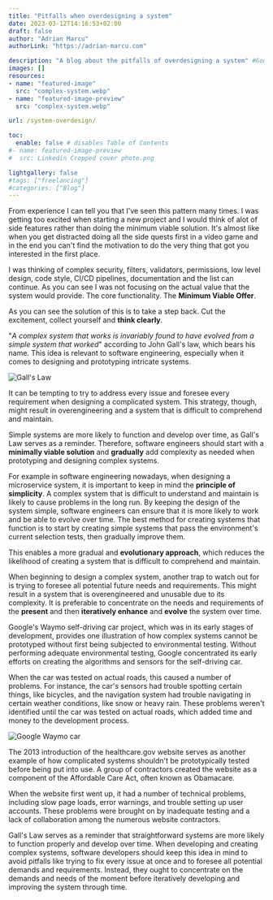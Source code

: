 ```yaml
---
title: "Pitfalls when overdesigning a system"
date: 2023-03-12T14:16:53+02:00
draft: false 
author: "Adrian Marcu"
authorLink: "https://adrian-marcu.com"

description: "A blog about the pitfalls of overdesigning a system" #Good for SEO stuff
images: []
resources:
- name: "featured-image"
  src: "complex-system.webp"
- name: "featured-image-preview"
  src: "complex-system.webp"

url: /system-overdesign/

toc:
  enable: false # disables Table of Contents
#- name: featured-image-preview
#  src: Linkedin Cropped cover photo.png

lightgallery: false
#tags: ["freelancing"]
#categories: ["Blog"]
---
```


From experience I can tell you that I've seen this pattern many times. I was getting too excited when starting a new project and I would think of alot of side features rather than doing the minimum viable solution. It's almost like when you get distracted doing all the side quests first in a video game and in the end you can't find the motivation to do the very thing that got you interested in the first place.

I was thinking of complex security, filters, validators, permissions, low level design, code style, CI/CD pipelines, documentation and the list can continue. As you can see I was not focusing on the actual value that the system would provide. The core functionality. The **Minimum Viable Offer**.

As you can see the solution of this is to take a step back. Cut the excitement, collect yourself and **think clearly**.

"*A complex system that works is invariably found to have evolved from a simple system that worked*" according to John Gall's law, which bears his name.
This idea is relevant to software engineering, especially when it comes to designing and prototyping intricate systems.

![Gall's Law](/images/System-Overdesign/gallslaw.webp "Gall's Law")

It can be tempting to try to address every issue and foresee every requirement when designing a complicated system.
This strategy, though, might result in overengineering and a system that is difficult to comprehend and maintain.

Simple systems are more likely to function and develop over time, as Gall's Law serves as a reminder.
Therefore, software engineers should start with a **minimally viable solution** and **gradually** add complexity as needed when prototyping and designing complex systems. 

For example in software engineering nowadays, when designing a microservice system, it is important to keep in mind the **principle of simplicity**. A complex system that is difficult to understand and maintain is likely to cause problems in the long run. By keeping the design of the system simple, software engineers can ensure that it is more likely to work and be able to evolve over time. The best method for creating systems that function is to start by creating simple systems that pass the environment's current selection tests, then gradually improve them. 

This enables a more gradual and **evolutionary approach**, which reduces the likelihood of creating a system that is difficult to comprehend and maintain.

When beginning to design a complex system, another trap to watch out for is trying to foresee all potential future needs and requirements.
This might result in a system that is overengineered and unusable due to its complexity.
It is preferable to concentrate on the needs and requirements of the **present** and then **iteratively enhance** and **evolve** the system over time. 

Google's Waymo self-driving car project, which was in its early stages of development, provides one illustration of how complex systems cannot be prototyped without first being subjected to environmental testing.
Without performing adequate environmental testing, Google concentrated its early efforts on creating the algorithms and sensors for the self-driving car.

When the car was tested on actual roads, this caused a number of problems.
For instance, the car's sensors had trouble spotting certain things, like bicycles, and the navigation system had trouble navigating in certain weather conditions, like snow or heavy rain.
These problems weren't identified until the car was tested on actual roads, which added time and money to the development process. 

![Google Waymo car](/images/System-Overdesign/gc.webp "Google Waymo car")

The 2013 introduction of the healthcare.gov website serves as another example of how complicated systems shouldn't be prototypically tested before being put into use.
A group of contractors created the website as a component of the Affordable Care Act, often known as Obamacare.

When the website first went up, it had a number of technical problems, including slow page loads, error warnings, and trouble setting up user accounts.
These problems were brought on by inadequate testing and a lack of collaboration among the numerous website contractors. 



Gall's Law serves as a reminder that straightforward systems are more likely to function properly and develop over time.
When developing and creating complex systems, software developers should keep this idea in mind to avoid pitfalls like trying to fix every issue at once and to foresee all potential demands and requirements.
Instead, they ought to concentrate on the demands and needs of the moment before iteratively developing and improving the system through time. 



